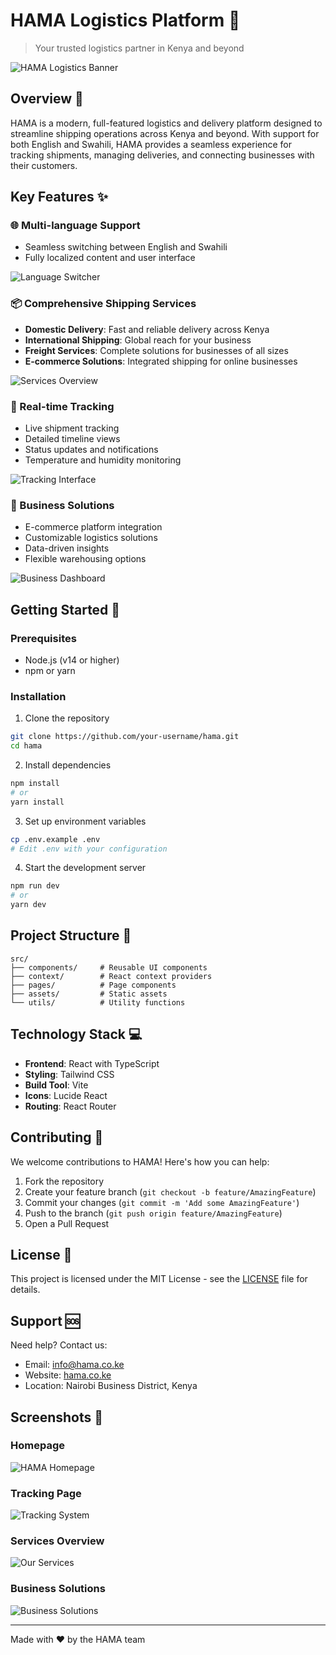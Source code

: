 # HAMA Logistics Platform 🚚

> Your trusted logistics partner in Kenya and beyond

![HAMA Logistics Banner](/public/assets/1.png)

## Overview 🌟

HAMA is a modern, full-featured logistics and delivery platform designed to streamline shipping operations across Kenya and beyond. With support for both English and Swahili, HAMA provides a seamless experience for tracking shipments, managing deliveries, and connecting businesses with their customers.

## Key Features ✨

### 🌐 Multi-language Support
- Seamless switching between English and Swahili
- Fully localized content and user interface

![Language Switcher](/public/assets/2.png)

### 📦 Comprehensive Shipping Services
- **Domestic Delivery**: Fast and reliable delivery across Kenya
- **International Shipping**: Global reach for your business
- **Freight Services**: Complete solutions for businesses of all sizes
- **E-commerce Solutions**: Integrated shipping for online businesses

![Services Overview](/public/assets/3.png)

### 📱 Real-time Tracking
- Live shipment tracking
- Detailed timeline views
- Status updates and notifications
- Temperature and humidity monitoring

![Tracking Interface](/public/assets/4.png)

### 💼 Business Solutions
- E-commerce platform integration
- Customizable logistics solutions
- Data-driven insights
- Flexible warehousing options

![Business Dashboard](/public/assets/5.png)

## Getting Started 🚀

### Prerequisites

- Node.js (v14 or higher)
- npm or yarn

### Installation

1. Clone the repository
```bash
git clone https://github.com/your-username/hama.git
cd hama
```

2. Install dependencies
```bash
npm install
# or
yarn install
```

3. Set up environment variables
```bash
cp .env.example .env
# Edit .env with your configuration
```

4. Start the development server
```bash
npm run dev
# or
yarn dev
```

## Project Structure 📁

```
src/
├── components/     # Reusable UI components
├── context/        # React context providers
├── pages/          # Page components
├── assets/         # Static assets
└── utils/          # Utility functions
```

## Technology Stack 💻

- **Frontend**: React with TypeScript
- **Styling**: Tailwind CSS
- **Build Tool**: Vite
- **Icons**: Lucide React
- **Routing**: React Router

## Contributing 🤝

We welcome contributions to HAMA! Here's how you can help:

1. Fork the repository
2. Create your feature branch (`git checkout -b feature/AmazingFeature`)
3. Commit your changes (`git commit -m 'Add some AmazingFeature'`)
4. Push to the branch (`git push origin feature/AmazingFeature`)
5. Open a Pull Request

## License 📄

This project is licensed under the MIT License - see the [LICENSE](LICENSE) file for details.

## Support 🆘

Need help? Contact us:

- Email: info@hama.co.ke
- Website: [hama.co.ke](https://hama.co.ke)
- Location: Nairobi Business District, Kenya

## Screenshots 📸

### Homepage
![HAMA Homepage](/public/assets/1.png)

### Tracking Page
![Tracking System](/public/assets/4.png)

### Services Overview
![Our Services](/public/assets/3.png)

### Business Solutions
![Business Solutions](/public/assets/5.png)

---

Made with ❤️ by the HAMA team